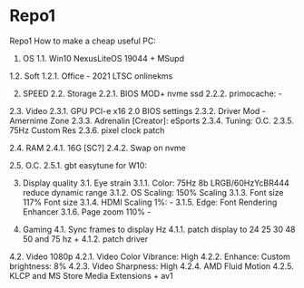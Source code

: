 # Repo1
Repo1
How to make a cheap useful PC:

1. OS
 1.1. Win10 NexusLiteOS 19044 + MSupd

 1.2. Soft
  1.2.1. Office - 2021 LTSC onlinekms

2. SPEED
 2.2. Storage
  2.2.1. BIOS MOD+ nvme ssd
  2.2.2. primocache: -


 2.3. Video
  2.3.1. GPU PCI-e x16 2.0 BIOS settings
  2.3.2. Driver Mod -Amernime Zone
  2.3.3. Adrenalin [Creator]: eSports
  2.3.4. Tuning: O.C.
  2.3.5. 75Hz Custom Res
  2.3.6. pixel clock patch

 2.4. RAM
  2.4.1. 16G [SC?]
  2.4.2. Swap on nvme

 2.5. O.C.
  2.5.1. gbt easytune for W10: 

3. Display quality
 3.1. Eye strain
  3.1.1. Color: 75Hz 8b LRGB/60HzYcBR444 reduce dynamic range
  3.1.2. OS Scaling: 150% Scaling
  3.1.3. Font size 117% Font size
  3.1.4. HDMI Scaling 1%: -
  3.1.5. Edge: Font Rendering Enhancer
  3.1.6. Page zoom 110% -

4. Gaming
 4.1. Sync frames to display Hz
  4.1.1. patch display to 24 25 30 48 50 and 75 hz +
  4.1.2. patch driver

 4.2. Video 1080p
  4.2.1. Video Color Vibrance: High
  4.2.2. Enhance: Custom brightness: 8%
  4.2.3. Video Sharpness: High
  4.2.4. AMD Fluid Motion
  4.2.5. KLCP and MS Store Media Extensions + av1


